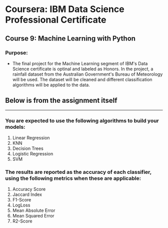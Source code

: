 # Coursera: IBM Data Science Professional Certificate
## Course 9: Machine Learning with Python

### Purpose:

- The final project for the Machine Learning segment of IBM's Data Science certificate is optinal and labeled as Honors. In the project, a rainfall dataset from the Australian Government's Bureau of Meteorology will be used. The dataset will be cleaned and different classification algorithms will be applied to the data.

## **Below is from the assignment itself**
___

### You are expected to use the following algorithms to build your models:

1.  Linear Regression
2.  KNN
3.  Decision Trees
4.  Logistic Regression
5.  SVM

### The results are reported as the accuracy of each classifier, using the following metrics when these are applicable:

1. Accuracy Score
2. Jaccard Index
3. F1-Score
4. LogLoss
5. Mean Absolute Error
6. Mean Squared Error
7. R2-Score
